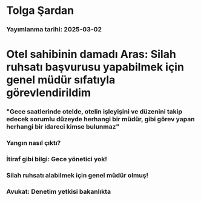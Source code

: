 # Tolga Şardan

### Yayımlanma tarihi: 2025-03-02

# Otel sahibinin damadı Aras: Silah ruhsatı başvurusu yapabilmek için genel müdür sıfatıyla görevlendirildim


### "Gece saatlerinde otelde, otelin işleyişini ve düzenini takip edecek sorumlu düzeyde herhangi bir müdür, gibi görev yapan herhangi bir idareci kimse bulunmaz"


### Yangın nasıl çıktı?


### İtiraf gibi bilgi: Gece yönetici yok!


### Silah ruhsatı alabilmek için genel müdür olmuş!


### Avukat: Denetim yetkisi bakanlıkta

